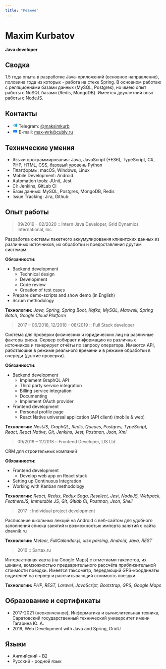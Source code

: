 ```yaml
---
title: "Резюме"
---
```


# Maxim Kurbatov
**Java developer**

## Сводка
1.5 года опыта в разработке Java-приложений (основное направление), половина года из которых - работа на стеке Spring. В основном работаю с реляционнами базами данных (MySQL, Postgres), но имею опыт работы с NoSQL базами (Redis, MongoDB). Имеется двухлетний опыт работы с NodeJS.

## Контакты
* <img src="/img/telegram.png" alt="telegram logo" class="inline"> Telegram: [@maksimkurb](https://t.me/maksimkurb)
* <img src="/img/email.png" alt="email icon" class="inline"> E-mail: [max-wrk@cubly.ru](mailto:max-wrk@cubly.ru)

## Технические умения
* Языки программирования: Java, JavaScript (+ES6), TypeScript, C#, PHP, HTML, CSS, базовый уровень Python
* Платформы: macOS, Windows, Linux
* Mobile Development: Android
* Automation tools: JUnit, Jest
* CI: Jenkins, GitLab CI
* Базы данных: MySQL, Postgres, MongoDB, Redis
* Issue Tracking: Jira, Github

## Опыт работы

<!-- =================== -->
> 09/2019 - 02/2020 :: Intern Java Developer, Grid Dynamics International, Inc

Разработка системы пакетного аккумулирования клиентских данных из различных источников, их обработки и предоставления другим системам.

**Обязанности:**
* Backend development
  * Technical design
  * Development
  * Code review
  * Creation of test cases
* Prepare demo-scripts and show demo (in English)
* Scrum methodology

**Технологии:**
*Java, Spring, Spring Boot, Kafka, MySQL, Maxwell, Spring Batch, Google Cloud Platform*

<!-- =================== -->
> 2017 – 06/2018, 12/2018 - 08/2019 :: Full Stack developer

Система для проверки физических и юридических лиц на различные факторы риска. Сервер собирает информацию из различных источников и генерирует отчёты по запросу оператора. Имеются API, работающие в режиме реального времени и в режиме обработки в очереди (долгие проверки).

**Обязанности:**
* Backend development
  * Implement GraphQL API
  * Third party service integration
  * Billing service integration
  * Documenting
  * Implement OAuth provider
* Frontend development
  * Personal profile page
  * React Native universal application (API client) (mobile & web)

**Технологии:**
*NestJS, GraphQL, Redis, Queues, Postgres, TypeScript, React, React Native, Git, Jenkins, Jest, Postman, Json, Xml*


<!-- =================== -->
> 09/2018 – 11/2018 :: Frontend Developer, LIS Ltd

CRM для строительных компаний

**Обязанности:**
* Frontend development
  * Develop web app on React stack
* Setting up Continuous Integration
* Working with Kanban methodology

**Технологии:**
*React, Redux, Redux Saga, Reselect, Jest, NodeJS, Webpack, FeathersJS, Immutable JS, Git, Gitlab CI, Postman, Json, Shell*


<!-- =================== -->
> 2017 :: Individual project development

Расписание школьных лекций на Android с веб-сайтом для удобного заполнения списка занятий и возможностью импорта занятий с сайта dnevnik.ru

**Технологии:**
*Meteor, FullCalendar.js, xlsx parsing, Android, Java, REST*


<!-- =================== -->
> 2016 :: Sartax.ru

Интерактивная карта (на Google Maps) с отметками таксистов, их ценами, вомзожностью предварительного рассчёта приблизительной стоимости поездки. Имеется таксометр, передающий GPS-координаты водителей на сервер и рассчитывающий стоимость поездки.

**Технологии:**
*PHP, REST, Laravel, JavaScript, Bootstrap, GPS, Google Maps*


## Образование и сертификаты
* 2017-2021 (неоконченное), Информатика и вычислительная техника, Саратовский государственный технический университет имени Гагарина Ю. А.
* 2019, Web Development with Java and Spring, GridU

## Языки
* Английский - B2
* Русский - родной язык
